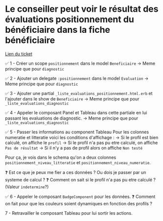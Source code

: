 # Le conseiller peut voir le résultat des évaluations positionnement du bénéficiaire dans la fiche bénéficiaire

[Lien du ticket](https://captive-team.atlassian.net/browse/EVA-516?atlOrigin=eyJpIjoiZjc2OGEyNzU4MzMxNDYyNjk0Njc4Nzg3MDliMWRmNWQiLCJwIjoiaiJ9)


✅ 1 - Créer un scope `positionnement` dans le model `Beneficiaire` 
  -> Meme principe que pour `diagnostic`

✅ 2 - Ajouter un delegate `:positionnement` dans le model `Evaluation`
  -> Meme principe que pour `diagnostic`

✅ 3 - Ajouter une partial `_liste_evaluations_positionnement.html.erb` et l'ajouter dans le show de `Beneficiaire`
  -> Meme principe que pour `_liste_evaluations_diagnostic`

✅ 4 - Appeler le composant Panel et Tableau dans cette partiale en lui passant les evaluations de diagnostic.
  -> Meme principe que pour `_liste_evaluations_diagnostic`

✅ 5 - Passer les informations au component Tableau
  Pour les colonnes numeratie et litteratie voici les conditions d'affichage :
    -> Si le profil est bien calculé, on affiche le `profil`
    -> Si le profil n'a pas pu etre calculé, on affiche `Pas de résultat`
    -> Si il n'y a pas de profil alors on affiche `Non testé`

  Pour ça, je vois dans le schema qu'on a deux colonnes `positionnement_niveau_litteratie` et `positionnement_niveau_numeratie`.

  ❓ Est ce que je peux me fier a ces données ? Ou dois je passer par un systeme de calcul ?
  ❓ Comment on sait si le profil n'a pas pu etre calculé ? (Valeur `indetermine`?)

✅ 6 - Appeler le composant `BadgeComponent` pour les données.
  ❓ Comment on fait pour que les couleurs soient dynamiques en fonction des profils ?

7 - Retravailler le composant Tableau pour lui sortir les actions.

